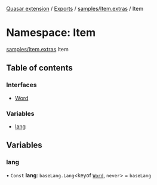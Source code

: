 [Quasar extension](../index.md) / [Exports](../modules.md) / [samples/Item.extras](samples_Item_extras.md) / Item

# Namespace: Item

[samples/Item.extras](samples_Item_extras.md).Item

## Table of contents

### Interfaces

- [Word](../interfaces/samples_Item_extras.Item.Word.md)

### Variables

- [lang](samples_Item_extras.Item.md#lang)

## Variables

### lang

• `Const` **lang**: `baseLang.Lang`<keyof [`Word`](../interfaces/samples_Item_extras.Item.Word.md), `never`\> = `baseLang`
